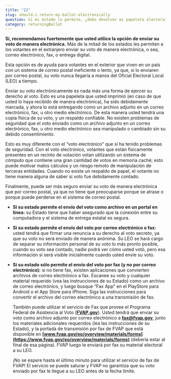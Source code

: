 ```yaml
---
title: "22"
slug: should-i-return-my-ballot-electronically
question: Si mi estado lo permite, ¿debo devolver mi papeleta electoral electrónicamente?
category: returningBallot
---
```

**Sí, recomendamos fuertemente que usted utilice la opción de enviar su voto de manera electrónica.** Más de la mitad de los estados les permiten a los votantes en el extranjero enviar su voto de manera electrónica, o sea, correo electrónico, fax, o entrega digital. 

Esta opción es de ayuda para votantes en el exterior que viven en un país con un sistema de correo postal ineficiente o lento, ya que, si lo enviaren por correo postal, su voto nunca llegaría a manos del Oficial Electoral Local (LEO) a tiempo. 

Enviar su voto electrónicamente es nada más una forma de ejercer su derecho al voto. Esto es una papeleta que usted imprimió (en caso de que usted lo haya recibido de manera electrónica), ha sido debidamente marcada, y ahora lo está entregando como un archivo adjunto en un correo electrónico, fax, u otro medio electrónico. De esta manera usted tendrá una copia física de su voto, y un respaldo confiable. No existen problemas de seguridad que el voto enviado como un archivo adjunto en un correo electrónico, fax, u otro medio electrónico sea manipulado o cambiado sin su debido consentimiento. 

Esto es muy diferente con el “voto electrónico” que sí ha tenido problemas de seguridad. Con el voto electrónico, votantes que están físicamente presentes en un recinto de votación votan utilizando un sistema de cómputo que contiene una gran cantidad de votos en memoria caché; esto puede motivar malos cálculos y un riesgo remoto de manipulación de terceras entidades. Cuando no existe un respaldo de papel, el votante no tiene manera alguna de saber si voto fue debidamente contado. 

Finalmente, puede ser más seguro enviar su voto de manera electrónica que por correo postal, ya que no tiene que preocuparse porque se atrase o porque puede perderse en el sistema de correo postal. 
- **Si su estado permite el envío del voto como archivo en un portal en línea:** su Estado tiene que haber asegurado que la conexión entre su computadora y el sistema de entrega estatal es segura.

- **Si su estado permite el envío del voto por correo electrónico o fax:** usted tendrá que firmar una renuncia a su derecho al voto secreto, ya que su voto no será enviado de manera anónima. Su LEO se hará cargo de separar su información personal de su voto lo más pronto posible, cuando su voto sea contado, nadie podrá ver cómo usted votó, pero esa información sí será visible inicialmente cuando usted envíe su voto. 

- **Si su estado sólo permite el envío del voto por fax (y no por correo electrónico):** si no tiene fax, existen aplicaciones que convierten archivos de correo electrónico a fax. Escanee su voto y cualquier material requerido (vea las instrucciones de su Estado) como un archivo de correo electrónico, y luego busque “Fax App” en el PlayStore para Android o el App Store para iPhone. Siga las instrucciones para convertir el archivo del correo electrónico a una transmisión de fax.

   También puede utilizar el servicio de Fax que provee el Programa Federal de Asistencia al Voto (**[FVAP.gov](https://www.fvap.gov/)**). Usted tendrá que enviar su voto como archivo adjunto por correo electrónico a **fax@fvap.gov**, junto los materiales adicionales requeridos (lea las instrucciones de su Estado), y la portada de transmisión por fax de FVAP que está disponible en **[www.fvap.gov/eo/overview/materials/forms](https://www.fvap.gov/eo/overview/materials/forms)** (debería estar al final de esa página). FVAP luego le enviará por fax su material electoral a su LEO. 

   ¡No se espere hasta el último minuto para utilizar el servicio de fax de FVAP! El servicio se puede saturar y FVAP no garantiza que su voto enviado por fax le llegue a su LEO antes de la fecha límite. 